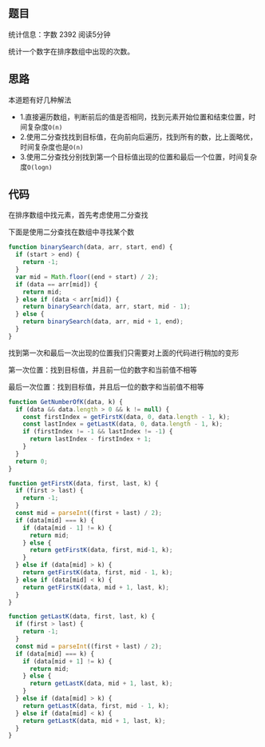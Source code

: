 ## 题目

统计信息：字数 2392  阅读5分钟


统计一个数字在排序数组中出现的次数。

## 思路

本道题有好几种解法
- 1.直接遍历数组，判断前后的值是否相同，找到元素开始位置和结束位置，时间复杂度`O(n)`
- 2.使用二分查找找到目标值，在向前向后遍历，找到所有的数，比上面略优，时间复杂度也是`O(n)`
- 3.使用二分查找分别找到第一个目标值出现的位置和最后一个位置，时间复杂度`O(logn)`

## 代码

 在排序数组中找元素，首先考虑使用二分查找

 下面是使用二分查找在数组中寻找某个数

```js
function binarySearch(data, arr, start, end) {
  if (start > end) {
    return -1;
  }
  var mid = Math.floor((end + start) / 2);
  if (data == arr[mid]) {
    return mid;
  } else if (data < arr[mid]) {
    return binarySearch(data, arr, start, mid - 1);
  } else {
    return binarySearch(data, arr, mid + 1, end);
  }
}
```


 找到第一次和最后一次出现的位置我们只需要对上面的代码进行稍加的变形

 第一次位置：找到目标值，并且前一位的数字和当前值不相等

 最后一次位置：找到目标值，并且后一位的数字和当前值不相等

```js
function GetNumberOfK(data, k) {
  if (data && data.length > 0 && k != null) {
    const firstIndex = getFirstK(data, 0, data.length - 1, k);
    const lastIndex = getLastK(data, 0, data.length - 1, k);
    if (firstIndex != -1 && lastIndex != -1) {
      return lastIndex - firstIndex + 1;
    }
  }
  return 0;
}

function getFirstK(data, first, last, k) {
  if (first > last) {
    return -1;
  }
  const mid = parseInt((first + last) / 2);
  if (data[mid] === k) {
    if (data[mid - 1] != k) {
      return mid;
    } else {
      return getFirstK(data, first, mid-1, k);
    }
  } else if (data[mid] > k) {
    return getFirstK(data, first, mid - 1, k);
  } else if (data[mid] < k) {
    return getFirstK(data, mid + 1, last, k);
  }
}

function getLastK(data, first, last, k) {
  if (first > last) {
    return -1;
  }
  const mid = parseInt((first + last) / 2);
  if (data[mid] === k) {
    if (data[mid + 1] != k) {
      return mid;
    } else {
      return getLastK(data, mid + 1, last, k);
    }
  } else if (data[mid] > k) {
    return getLastK(data, first, mid - 1, k);
  } else if (data[mid] < k) {
    return getLastK(data, mid + 1, last, k);
  }
}
```

